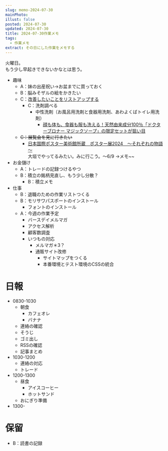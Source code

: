 ```yaml
---
slug: memo-2024-07-30
mainPhoto: 
illust: false
posted: 2024-07-30
updated: 2024-07-30
title: 2024-07-30作業メモ
tags:
  - 作業メモ
extract: その日にした作業をメモする
---
```

  
火曜日。  
もう少し早起きできないかなとは思う。

- 趣味
  - A：妹の出産祝い→お盆までに買っておく
  - B：脳みそザルの絵をかきたい
  - C：[改善したいことをリストアップする](2022-03-07-改善したいこと・欲しいもの・やりたいこと.md) 
    - C：洗剤調べる
      - 中性洗剤（お風呂用洗剤と食器用洗剤、あわよくばトイレ用洗剤）
        - [顔も体も、食器も服も洗える！天然由来成分100％「ドクターブロナー マジックソープ」の限定セットが狙い目](https://www.bepal.net/archives/431622)  
  - ~~C：展覧会を見に行きたい~~
    - [日本国際ポスター美術館所蔵　ポスター展2024　～それぞれの物語～](https://www.japandesign.ne.jp/event/postermuseum-ogaki-2024/)  
    大垣でやってるみたい。みに行こう。〜6/9
      →メモ~~
- お金儲け
  - A：トレードの記録つけるやつ
  - B：積立の銘柄見直し、もう少し分散？
      - B：積立メモ
- 仕事
  - B：退職のための作業リストつくる
  - B：モリサワパスポートのインストール
    - フォントのインストール
  - A：今週の作業予定
      - バースデイメルマガ
      - アクセス解析
      - 顧客数調査
    - いつもの対応 
      - メルマガ＊3？
      - 通販サイト改修
        - サイトマップをつくる
        - 本番環境とテスト環境のCSSの統合

# 日報

- 0830-1030
  - 朝食
    - カフェオレ
    - バナナ
  - 連絡の確認
  - そうじ
  - ゴミ出し
  - RSSの確認
  - 記事まとめ
- 1030-1200
  - 連絡の対応
  - トレード
- 1200-1300
  - 昼食
    - アイスコーヒー
    - ホットサンド
  - おにぎり準備
- 1300-
# 保留

  - B：読書の記録
